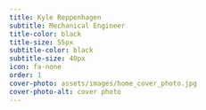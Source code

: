 ```yaml
---
title: Kyle Reppenhagen
subtitle: Mechanical Engineer
title-color: black
title-size: 55px
subtitle-color: black
subtitle-size: 40px
icon: fa-none
order: 1
cover-photo: assets/images/home_cover_photo.jpg
cover-photo-alt: cover photo
---
```


